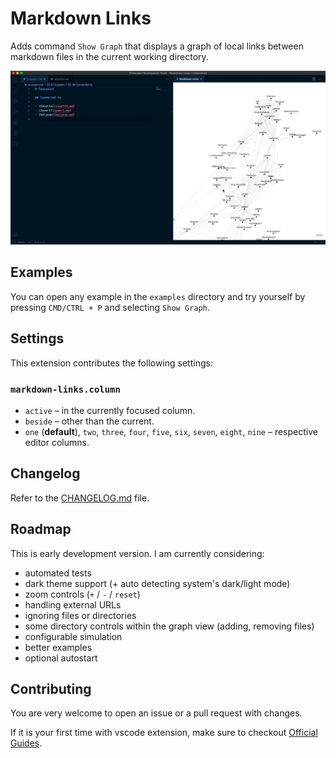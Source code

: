 # Markdown Links

Adds command `Show Graph` that displays a graph of local links between markdown files in the current working directory.

![Demo GIF](demo.gif)

## Examples

You can open any example in the `examples` directory and try yourself by pressing `CMD/CTRL + P` and selecting `Show Graph`.

## Settings

This extension contributes the following settings:

### `markdown-links.column`

- `active` – in the currently focused column.
- `beside` – other than the current.
- `one` (**default**), `two`, `three`, `four`, `five`, `six`, `seven`, `eight`, `nine` – respective editor columns.

## Changelog

Refer to the [CHANGELOG.md](CHANGELOG.md) file.

## Roadmap

This is early development version. I am currently considering:

- automated tests
- dark theme support (+ auto detecting system's dark/light mode)
- zoom controls (`+` / `-` / `reset`)
- handling external URLs
- ignoring files or directories
- some directory controls within the graph view (adding, removing files)
- configurable simulation
- better examples
- optional autostart

## Contributing

You are very welcome to open an issue or a pull request with changes.

If it is your first time with vscode extension, make sure to checkout [Official Guides](https://code.visualstudio.com/api/get-started/your-first-extension).
